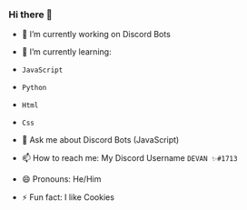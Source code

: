 ### Hi there 👋


- 🔭 I’m currently working on Discord Bots

- 🌱 I’m currently learning: 
- `JavaScript`
- `Python`
- `Html`
- `Css`

- 💬 Ask me about Discord Bots (JavaScript)
- 📫 How to reach me: My Discord Username `DEVAN ✨#1713`
- 😄 Pronouns: He/Him
- ⚡ Fun fact: I like Cookies
